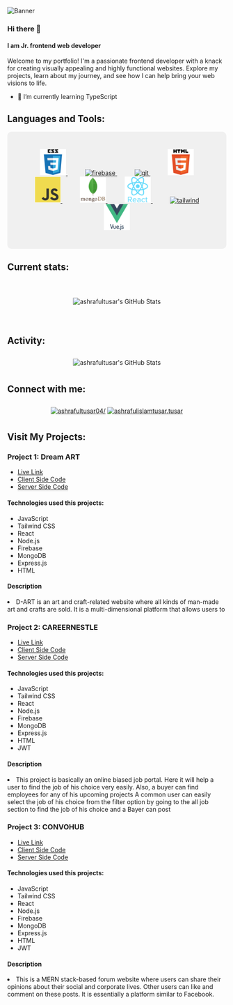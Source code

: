 ![Banner](https://i.ibb.co.com/KNSZnVt/DALL-E-2024-11-13-19-21-21-A-simple-and-minimalistic-Git-Hub-banner-image-with-a-plain-background-in.webp)



### Hi there 👋
#### I am Jr. frontend web developer

Welcome to my portfolio! I'm a passionate frontend developer with a knack for creating visually appealing and highly functional websites. Explore my projects, learn about my journey, and see how I can help bring your web visions to life.

- 🌱 I’m currently learning TypeScript

<h2 align="left">Languages and Tools:</h2>

<p align="center" style="padding: 40px; background-color: #f0f0f0; border-radius: 10px;">
  <a href="https://www.w3schools.com/css/" target="_blank" rel="noreferrer" style="margin: 20px;"> 
    <img src="https://raw.githubusercontent.com/devicons/devicon/master/icons/css3/css3-original-wordmark.svg" alt="css3" width="60" height="60"/> 
  </a>
  <a href="https://firebase.google.com/" target="_blank" rel="noreferrer" style="margin: 20px;"> 
    <img src="https://www.vectorlogo.zone/logos/firebase/firebase-icon.svg" alt="firebase" width="60" height="60"/> 
  </a>
  <a href="https://git-scm.com/" target="_blank" rel="noreferrer" style="margin: 20px;"> 
    <img src="https://www.vectorlogo.zone/logos/git-scm/git-scm-icon.svg" alt="git" width="60" height="60"/> 
  </a>
  <a href="https://www.w3.org/html/" target="_blank" rel="noreferrer" style="margin: 20px;"> 
    <img src="https://raw.githubusercontent.com/devicons/devicon/master/icons/html5/html5-original-wordmark.svg" alt="html5" width="60" height="60"/> 
  </a>
  <a href="https://developer.mozilla.org/en-US/docs/Web/JavaScript" target="_blank" rel="noreferrer" style="margin: 20px;"> 
    <img src="https://raw.githubusercontent.com/devicons/devicon/master/icons/javascript/javascript-original.svg" alt="javascript" width="60" height="60"/> 
  </a>
  <a href="https://www.mongodb.com/" target="_blank" rel="noreferrer" style="margin: 20px;"> 
    <img src="https://raw.githubusercontent.com/devicons/devicon/master/icons/mongodb/mongodb-original-wordmark.svg" alt="mongodb" width="60" height="60"/> 
  </a>
  <a href="https://reactjs.org/" target="_blank" rel="noreferrer" style="margin: 20px;"> 
    <img src="https://raw.githubusercontent.com/devicons/devicon/master/icons/react/react-original-wordmark.svg" alt="react" width="60" height="60"/> 
  </a>
  <a href="https://tailwindcss.com/" target="_blank" rel="noreferrer" style="margin: 20px;"> 
    <img src="https://www.vectorlogo.zone/logos/tailwindcss/tailwindcss-icon.svg" alt="tailwind" width="60" height="60"/> 
  </a>
  <a href="https://vuejs.org/" target="_blank" rel="noreferrer" style="margin: 20px;"> 
    <img src="https://raw.githubusercontent.com/devicons/devicon/master/icons/vuejs/vuejs-original-wordmark.svg" alt="vuejs" width="60" height="60"/> 
  </a>
</p>



<h2>Current stats:</h2>
<p align="center" style="padding: 40px;">
  <img src="https://github-readme-streak-stats.herokuapp.com/?user=ashrafultusar&theme=dark&hide_border=true" alt="ashrafultusar's GitHub Stats" />
</p>

<h2>Activity:</h2>
<p align="center" style="padding: 10px;">
  <img align="center" src="https://github-readme-stats.vercel.app/api/top-langs/?username=ashrafultusar&theme=dark&show_icons=true&hide_border=true&layout=compact" alt="ashrafultusar's GitHub Stats" />
</p>

<h2 align="left">Connect with me:</h2>
<p align="center" style="padding: 10px;">
  <a href="https://linkedin.com/in/ashrafultusar04/" target="blank"><img align="center" src="https://raw.githubusercontent.com/rahuldkjain/github-profile-readme-generator/master/src/images/icons/Social/linked-in-alt.svg" alt="ashrafultusar04/" height="30" width="40" /></a>
  <a href="https://fb.com/ashrafulislamtusar.tusar" target="blank"><img align="center" src="https://raw.githubusercontent.com/rahuldkjain/github-profile-readme-generator/master/src/images/icons/Social/facebook.svg" alt="ashrafulislamtusar.tusar" height="30" width="40" /></a>
</p>

<h2>Visit My Projects:</h2>

<h3>Project 1: Dream ART</h3>
<ul>
  
  <li><a href="https://art-and-craft-authentaction.web.app/home" target="_blank">Live Link</a></li>
  <li><a href="https://github.com/ashrafultusar/assignment-10-clint-code" target="_blank">Client Side Code</a></li>
  <li><a href="https://github.com/ashrafultusar/assignment-10-server-code" target="_blank">Server Side Code</a></li>
</ul>
<h4>Technologies used this projects:</h4>
<ul>
    <li>JavaScript</li>
    <li>Tailwind CSS</li>
    <li> React</li>
    <li> Node.js</li>
    <li> Firebase</li>
    <li>MongoDB</li>
    <li>Express.js</li>
    <li>HTML</li>
</ul>
<h4>Description</h4>
<li>D-ART is an art and craft-related website where all kinds of man-made art and crafts are sold. It is a multi-dimensional platform that allows users to</li>


<h3>Project 2: CAREERNESTLE</h3>
<ul>
  <li><a href="https://careernestel.web.app/" target="_blank">Live Link</a></li>
  <li><a href="https://github.com/ashrafultusar/assignment-11-clint-code?tab=readme-ov-file" target="_blank">Client Side Code</a></li>
  <li><a href="https://github.com/ashrafultusar/assignment-11-server-code" target="_blank">Server Side Code</a></li>
</ul>
<h4>Technologies used this projects:</h4>
<ul>
    <li>JavaScript</li>
    <li>Tailwind CSS</li>
    <li> React</li>
    <li> Node.js</li>
    <li> Firebase</li>
    <li>MongoDB</li>
    <li>Express.js</li>
    <li>HTML</li>
    <li>JWT</li>
</ul>

<h4>Description</h4>
<li> This project is basically an online biased job portal. Here it will help a user to find the job of his choice very easily. Also, a buyer can find employees for any of his upcoming projects A common user can easily select the job of his choice from the filter option by going to the all job section to find the job of his choice and a Bayer can post</li>


<h3>Project 3: CONVOHUB</h3>
<ul>
  <li><a href="https://assignment-12-8db85.web.app/" target="_blank">Live Link</a></li>
  <li><a href="https://github.com/ashrafultusar/assignment-12-clint-code?tab=readme-ov-file" target="_blank">Client Side Code</a></li>
  <li><a href="https://github.com/ashrafultusar/assignment-12-server-code" target="_blank">Server Side Code</a></li>
</ul>

<h4>Technologies used this projects:</h4>
<ul>
    <li>JavaScript</li>
    <li>Tailwind CSS</li>
    <li> React</li>
    <li> Node.js</li>
    <li> Firebase</li>
    <li>MongoDB</li>
    <li>Express.js</li>
    <li>HTML</li>
    <li>JWT</li>
</ul>
<h4>Description</h4>
<li>This is a MERN stack-based forum website where users can share their opinions about their social and corporate lives. Other users can like and comment on these posts. It is essentially a platform similar to Facebook.</li>
